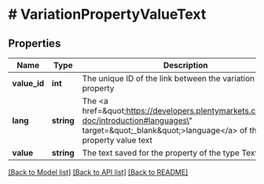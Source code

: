 # # VariationPropertyValueText

## Properties

Name | Type | Description | Notes
------------ | ------------- | ------------- | -------------
**value_id** | **int** | The unique ID of the link between the variation and the property | [optional] 
**lang** | **string** | The &lt;a href&#x3D;\&quot;https://developers.plentymarkets.com/rest-doc/introduction#languages\&quot; target&#x3D;\&quot;_blank\&quot;&gt;language&lt;/a&gt; of the property value text | [optional] 
**value** | **string** | The text saved for the property of the type Text | [optional] 

[[Back to Model list]](../../README.md#documentation-for-models) [[Back to API list]](../../README.md#documentation-for-api-endpoints) [[Back to README]](../../README.md)


